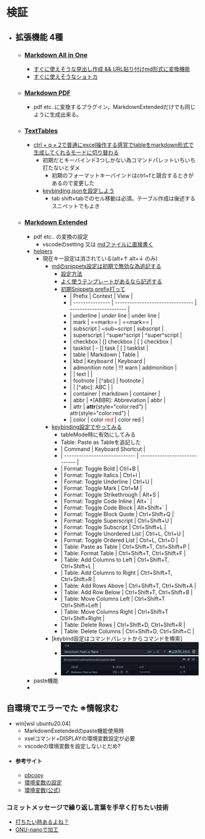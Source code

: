 # 検証
- ## 拡張機能 4種
  - ### [Markdown All in One](https://marketplace.visualstudio.com/items?itemName=yzhang.markdown-all-in-one)
    - [すぐに使えそうな見出し作成 && URL貼り付けmd形式に変換機能](https://yamaccu.github.io/tils/20210830-MarkDown-AllInOne)
    - [すぐに使えそうなショトカ](https://zenn.dev/ctrlkeykoyubi/articles/vscode-markdown-all-in-one#3.1.-%E3%82%AD%E3%83%BC%E3%83%9C%E3%83%BC%E3%83%89%E3%82%B7%E3%83%A7%E3%83%BC%E3%83%88%E3%82%AB%E3%83%83%E3%83%88)
  - ### [Markdown PDF](https://github.com/yzane/vscode-markdowfn-pdf)
    - pdf etc..に変換するプラグイン。MarkdownExtendedだけでも同じように生成出来る。
  - ### [TextTables](https://marketplace.visualstudio.com/items?itemName=RomanPeshkov.vscode-text-tables)
    - [ctrl + q × 2で普通にexcel操作する感覚でtableをmarkdown形式で生成してくれるモードに切り替わる](https://forest.watch.impress.co.jp/docs/review/1154742.html)
      - 初期だとキーバインド3つしかない為コマンドパレットいちいち打たないとダメ
        - 初期のフォーマットキーバインドはctrl+fと競合するときがあるので変更した
      - [keybinding.jsonを設定しよう](./.vscode/keybindings.json)
        - tab shift+tabでのセル移動は必須。テーブル作成は後述するスニペットでもよき
  - ### [Markdown Extended](https://github.com/qjebbs/vscode-markdown-extended)
    - pdf etc.. の変換の設定
      - vscodeのsetting 又は [mdファイルに直接書く](https://github.com/qjebbs/vscode-markdown-extended#export-configurations)
    - [helpers](https://github.com/qjebbs/vscode-markdown-extended#export-configurations)
      - 現在キー設定は消されている(alt+↑ alt+↓ のみ)
        - [mdのsnippets設定は初期で無効な為追記する](https://worklifefun.net/vscode-markdown-snippet/)
          - [設定方法](https://qiita.com/282Haniwa/items/82828c6a566e3e7e047d)
          - [よく使うテンプレートがあるなら記述する](./.vscode/markdown.json)
          - [初期Snippets prefix打って](https://github.com/qjebbs/vscode-markdown-extended#snippets)
            - | Prefix            | Context                          | View                    |
            - | --------------- | -------------------------------- | ----------------------- |
            - | underline       | _under_ line                     | under line              |
            - | mark            | ==mark==                         | ==mark==                |
            - | subscript       | ~sub~script                      | subscript               |
            - | superscript     | ^super^script                    | ^super^script           |
            - | checkbox        | [] checkbox                      | [ ] checkbox            |
            - | tasklist        | - [] task                        | [ ] tasklist            |
            - | table           | Markdown                         | Table                   |
            - | kbd             | <kbd>Keyboard</kbd>              | Keyboard                |
            - | admonition note | !!! warn                         | addmonition             |
            - |                 | text                             |                         |
            - | footnote        | [^abc]                           | footnote                |
            - |                 | [^abc]: ABC                      |                         |
            - | container       | markdown                         | container               |
            - | abbr            | *[ABBR]: Abbreviation            | abbr                    |
            - | attr            | **attr**{style="color:red"}      | attr{style="color:red"} |
            - | color           | color <font color=red>red</font> | color red               |
        - [keybinding設定でやってみる](./.vscode/keybindings.json)
          - tableMode時に有効にしてみる
          -  Table: Paste as Tableを追記した
          - | Command                       | Keyboard Shortcut             |
          - | ----------------------------- | ----------------------------- |
          - | Format: Toggle Bold           | Ctrl+B                        |
          - | Format: Toggle Italics        | Ctrl+I                        |
          - | Format: Toggle Underline      | Ctrl+U                        |
          - | Format: Toggle Mark           | Ctrl+M                        |
          - | Format: Toggle Strikethrough  | Alt+S                         |
          - | Format: Toggle Code Inline    | Alt+`                         |
          - | Format: Toggle Code Block     | Alt+Shift+`                   |
          - | Format: Toggle Block Quote    | Ctrl+Shift+Q                  |
          - | Format: Toggle Superscript    | Ctrl+Shift+U                  |
          - | Format: Toggle Subscript      | Ctrl+Shift+L                  |
          - | Format: Toggle Unordered List | Ctrl+L, Ctrl+U                |
          - | Format: Toggle Ordered List   | Ctrl+L, Ctrl+O                |
          - | Table: Paste as Table         | Ctrl+Shift+T, Ctrl+Shift+P    |
          - | Table: Format Table           | Ctrl+Shift+T, Ctrl+Shift+F    |
          - | Table: Add Columns to Left    | Ctrl+Shift+T, Ctrl+Shift+L    |
          - | Table: Add Columns to Right   | Ctrl+Shift+T, Ctrl+Shift+R    |
          - | Table: Add Rows Above         | Ctrl+Shift+T, Ctrl+Shift+A    |
          - | Table: Add Row Below          | Ctrl+Shift+T, Ctrl+Shift+B    |
          - | Table: Move Columns Left      | Ctrl+Shift+T Ctrl+Shift+Left  |
          - | Table: Move Columns Right     | Ctrl+Shift+T Ctrl+Shift+Right |
          - | Table: Delete Rows            | Ctrl+Shift+D, Ctrl+Shift+R    |
          - | Table: Delete Columns         | Ctrl+Shift+D, Ctrl+Shift+C    |
        - [keybind設定はコマンドパレットからコマンドを検索]
          - ![ctrl+shift+p](./img/keybind.jpg)
          - ![⚙](./img/keybindsetting.jpg)
    - paste機能
    -
## 自環境でエラーでた ※情報求む
  - win[wsl ubuntu20.04]
    - MarkdownExetendedのpaste機能使用時
    - xselコマンド+DISPLAYの環境変数設定が必要
    - vscodeの環境変数を設定しないとだめ?
- #### 参考サイト
  - [pbcopy](https://devlights.hatenablog.com/entry/2021/05/28/100517)
  - [環境変数の設定](https://qiita.com/7iva/items/9ecd7f2f178cd7c1d0b3)
  - [環境変数(公式)](https://www.digitalocean.com/community/tutorials/how-to-read-and-set-environmental-and-shell-variables-on-linux-ja)

### コミットメッセージで繰り返し言葉を手早く打ちたい技術
  - [打ちたい時あるよね？](https://dic.nicovideo.jp/a/%E5%A4%B1%E6%95%97%E3%81%97%E3%81%9F%E5%A4%B1%E6%95%97%E3%81%97%E3%81%9F%E5%A4%B1%E6%95%97%E3%81%97%E3%81%9F%E5%A4%B1%E6%95%97%E3%81%97%E3%81%9F%E5%A4%B1%E6%95%97%E3%81%97%E3%81%9F)
  - [GNU-nanoで加工](https://dev.classmethod.jp/articles/git-commit-gnu-nano/)
